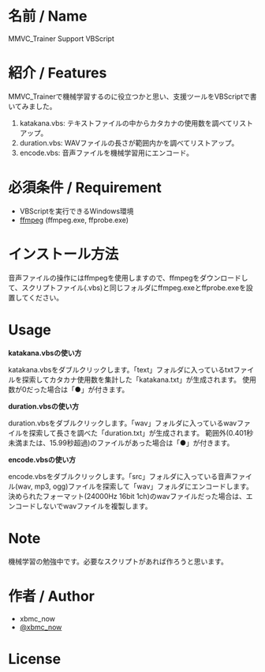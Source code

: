 # 名前 / Name

MMVC_Trainer Support VBScript

# 紹介 / Features

MMVC_Trainerで機械学習するのに役立つかと思い、支援ツールをVBScriptで書いてみました。

1. katakana.vbs: テキストファイルの中からカタカナの使用数を調べてリストアップ。
2. duration.vbs: WAVファイルの長さが範囲内かを調べてリストアップ。
3. encode.vbs: 音声ファイルを機械学習用にエンコード。


# 必須条件 / Requirement

* VBScriptを実行できるWindows環境
* [ffmpeg](https://ffmpeg.org/) (ffmpeg.exe, ffprobe.exe) 

# インストール方法

音声ファイルの操作にはffmpegを使用しますので、ffmpegをダウンロードして、スクリプトファイル(.vbs)と同じフォルダにffmpeg.exeとffprobe.exeを設置してください。

# Usage

**katakana.vbsの使い方**

katakana.vbsをダブルクリックします。「text」フォルダに入っているtxtファイルを探索してカタカナ使用数を集計した「katakana.txt」が生成されます。
使用数が0だった場合は「●」が付きます。


**duration.vbsの使い方**

duration.vbsをダブルクリックします。「wav」フォルダに入っているwavファイルを探索して長さを調べた「duration.txt」が生成されます。
範囲外(0.401秒未満または、15.99秒超過)のファイルがあった場合は「●」が付きます。


**encode.vbsの使い方**

encode.vbsをダブルクリックします。「src」フォルダに入っている音声ファイル(wav, mp3, ogg)ファイルを探索して「wav」フォルダにエンコードします。
決められたフォーマット(24000Hz 16bit 1ch)のwavファイルだった場合は、エンコードしないでwavファイルを複製します。


# Note

機械学習の勉強中です。必要なスクリプトがあれば作ろうと思います。

# 作者 / Author

* xbmc_now
* [@xbmc_now](https://twitter.com/xbmc_now)

# License

